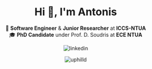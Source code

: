 <h1 align="center">Hi 👋, I'm Antonis</h1>
  
<p align="center">
  🔭 <b>Software Engineer</b> & <b>Junior Researcher</b> at <b>ICCS-NTUA</b>
  <br>
  🎓 <b>PhD Candidate</b> under Prof. D. Soudris at <b>ECE NTUA</b>
  </p>

<p align="center">
  <img src="https://img.shields.io/badge/LinkedIn-blue?style=flat&logo=linkedin&labelColor=blue" alt="linkedin" />
</p>

<p align="center">
  <img src="https://github-readme-stats.vercel.app/api/top-langs?username=uphilld&show_icons=true&locale=en&layout=compact&langs_count=6&hide=javascript&theme=tokyonight&hide_title=true" alt="uphilld" />
</p>

